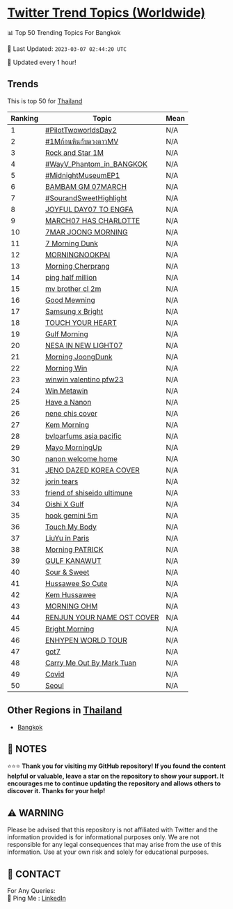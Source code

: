 [Twitter Trend Topics (Worldwide)](https://github.com/ErcinDedeoglu/Twitter-Trend-Topics)
==========


📊 Top 50 Trending Topics For Bangkok

📆 Last Updated: `2023-03-07 02:44:20 UTC`

🔧 Updated every 1 hour!


## Trends

This is top 50 for [Thailand](</Thailand>)

| Ranking | Topic | Mean |
| ------- | ------------ | ------------ |
| 1 | [#PilotTwoworldsDay2](http://twitter.com/search?q=%23PilotTwoworldsDay2) | N/A |
| 2 | [#1Mก้อนหินกับดวงดาวMV](http://twitter.com/search?q=%231M%e0%b8%81%e0%b9%89%e0%b8%ad%e0%b8%99%e0%b8%ab%e0%b8%b4%e0%b8%99%e0%b8%81%e0%b8%b1%e0%b8%9a%e0%b8%94%e0%b8%a7%e0%b8%87%e0%b8%94%e0%b8%b2%e0%b8%a7MV) | N/A |
| 3 | [Rock and Star 1M](http://twitter.com/search?q=Rock+and+Star+1M) | N/A |
| 4 | [#WayV_Phantom_in_BANGKOK](http://twitter.com/search?q=%23WayV_Phantom_in_BANGKOK) | N/A |
| 5 | [#MidnightMuseumEP1](http://twitter.com/search?q=%23MidnightMuseumEP1) | N/A |
| 6 | [BAMBAM GM 07MARCH](http://twitter.com/search?q=BAMBAM+GM+07MARCH) | N/A |
| 7 | [#SourandSweetHighlight](http://twitter.com/search?q=%23SourandSweetHighlight) | N/A |
| 8 | [JOYFUL DAY07 TO ENGFA](http://twitter.com/search?q=JOYFUL+DAY07+TO+ENGFA) | N/A |
| 9 | [MARCH07 HAS CHARLOTTE](http://twitter.com/search?q=MARCH07+HAS+CHARLOTTE) | N/A |
| 10 | [7MAR JOONG MORNING](http://twitter.com/search?q=7MAR+JOONG+MORNING) | N/A |
| 11 | [7 Morning Dunk](http://twitter.com/search?q=7+Morning+Dunk) | N/A |
| 12 | [MORNING​ NOOKPAI](http://twitter.com/search?q=MORNING%e2%80%8b+NOOKPAI) | N/A |
| 13 | [Morning Cherprang](http://twitter.com/search?q=Morning+Cherprang) | N/A |
| 14 | [ping half million](http://twitter.com/search?q=ping+half+million) | N/A |
| 15 | [mv brother cl 2m](http://twitter.com/search?q=mv+brother+cl+2m) | N/A |
| 16 | [Good Mewning](http://twitter.com/search?q=Good+Mewning) | N/A |
| 17 | [Samsung x Bright](http://twitter.com/search?q=Samsung+x+Bright) | N/A |
| 18 | [TOUCH YOUR HEART](http://twitter.com/search?q=TOUCH+YOUR+HEART) | N/A |
| 19 | [Gulf Morning](http://twitter.com/search?q=Gulf+Morning) | N/A |
| 20 | [NESA IN NEW LIGHT07](http://twitter.com/search?q=NESA+IN+NEW+LIGHT07) | N/A |
| 21 | [Morning JoongDunk](http://twitter.com/search?q=Morning+JoongDunk) | N/A |
| 22 | [Morning Win](http://twitter.com/search?q=Morning+Win) | N/A |
| 23 | [winwin valentino pfw23](http://twitter.com/search?q=winwin+valentino+pfw23) | N/A |
| 24 | [Win Metawin](http://twitter.com/search?q=Win+Metawin) | N/A |
| 25 | [Have a Nanon](http://twitter.com/search?q=Have+a+Nanon) | N/A |
| 26 | [nene chis cover](http://twitter.com/search?q=nene+chis+cover) | N/A |
| 27 | [Kem Morning](http://twitter.com/search?q=Kem+Morning) | N/A |
| 28 | [bvlparfums asia pacific](http://twitter.com/search?q=bvlparfums+asia+pacific) | N/A |
| 29 | [Mayo MorningUp](http://twitter.com/search?q=Mayo+MorningUp) | N/A |
| 30 | [nanon welcome home](http://twitter.com/search?q=nanon+welcome+home) | N/A |
| 31 | [JENO DAZED KOREA COVER](http://twitter.com/search?q=JENO+DAZED+KOREA+COVER) | N/A |
| 32 | [jorin tears](http://twitter.com/search?q=jorin+tears) | N/A |
| 33 | [friend of shiseido ultimune](http://twitter.com/search?q=friend+of+shiseido+ultimune) | N/A |
| 34 | [Oishi X Gulf](http://twitter.com/search?q=Oishi+X+Gulf) | N/A |
| 35 | [hook gemini 5m](http://twitter.com/search?q=hook+gemini+5m) | N/A |
| 36 | [Touch My Body](http://twitter.com/search?q=Touch+My+Body) | N/A |
| 37 | [LiuYu in Paris](http://twitter.com/search?q=LiuYu+in+Paris) | N/A |
| 38 | [Morning PATRICK](http://twitter.com/search?q=Morning+PATRICK) | N/A |
| 39 | [GULF KANAWUT](http://twitter.com/search?q=GULF+KANAWUT) | N/A |
| 40 | [Sour & Sweet](http://twitter.com/search?q=Sour+%26+Sweet) | N/A |
| 41 | [Hussawee So Cute](http://twitter.com/search?q=Hussawee+So+Cute) | N/A |
| 42 | [Kem Hussawee](http://twitter.com/search?q=Kem+Hussawee) | N/A |
| 43 | [MORNING OHM](http://twitter.com/search?q=MORNING+OHM) | N/A |
| 44 | [RENJUN YOUR NAME OST COVER](http://twitter.com/search?q=RENJUN+YOUR+NAME+OST+COVER) | N/A |
| 45 | [Bright Morning](http://twitter.com/search?q=Bright+Morning) | N/A |
| 46 | [ENHYPEN WORLD TOUR](http://twitter.com/search?q=ENHYPEN+WORLD+TOUR) | N/A |
| 47 | [got7](http://twitter.com/search?q=got7) | N/A |
| 48 | [Carry Me Out By Mark Tuan](http://twitter.com/search?q=Carry+Me+Out+By+Mark+Tuan) | N/A |
| 49 | [Covid](http://twitter.com/search?q=Covid) | N/A |
| 50 | [Seoul](http://twitter.com/search?q=Seoul) | N/A |



## Other Regions in [Thailand](</Thailand>)

* [Bangkok](</Thailand/Bangkok.md>)



## 📝 NOTES

⭐⭐⭐ **Thank you for visiting my GitHub repository! If you found the content helpful or valuable, leave a star on the repository to show your support. It encourages me to continue updating the repository and allows others to discover it. Thanks for your help!**


## ⚠️ WARNING

Please be advised that this repository is not affiliated with Twitter and the information provided is for informational purposes only. We are not responsible for any legal consequences that may arise from the use of this information. Use at your own risk and solely for educational purposes.


## 📨 CONTACT

 For Any Queries:  
            🏓 Ping Me : [LinkedIn](https://www.linkedin.com/in/ercindedeoglu/)
